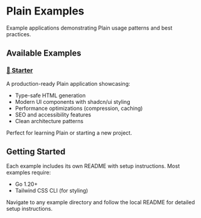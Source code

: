 # Plain Examples

Example applications demonstrating Plain usage patterns and best practices.

## Available Examples

### [📱 Starter](./starter/)

A production-ready Plain application showcasing:
- Type-safe HTML generation
- Modern UI components with shadcn/ui styling
- Performance optimizations (compression, caching)
- SEO and accessibility features
- Clean architecture patterns

Perfect for learning Plain or starting a new project.

## Getting Started

Each example includes its own README with setup instructions. Most examples require:
- Go 1.20+
- Tailwind CSS CLI (for styling)

Navigate to any example directory and follow the local README for detailed setup instructions.
